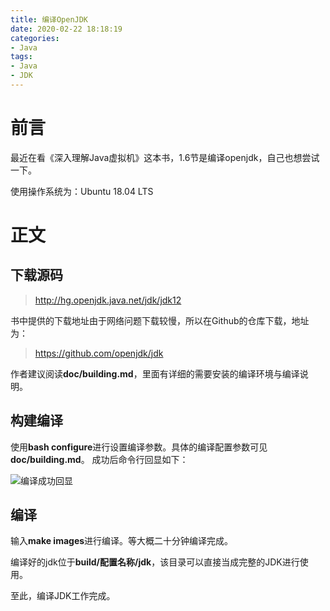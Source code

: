 ```yaml
---
title: 编译OpenJDK
date: 2020-02-22 18:18:19
categories:
- Java
tags:
- Java
- JDK
---
```


# 前言

最近在看《深入理解Java虚拟机》这本书，1.6节是编译openjdk，自己也想尝试一下。

使用操作系统为：Ubuntu 18.04 LTS

# 正文



## 下载源码

> http://hg.openjdk.java.net/jdk/jdk12

书中提供的下载地址由于网络问题下载较慢，所以在Github的仓库下载，地址为：
> https://github.com/openjdk/jdk

作者建议阅读**doc/building.md**，里面有详细的需要安装的编译环境与编译说明。



## 构建编译

使用**bash configure**进行设置编译参数。具体的编译配置参数可见**doc/building.md**。
成功后命令行回显如下：

![编译成功回显](https://blog-1251613845.cos.ap-shanghai.myqcloud.com/buildjdk/bashconfigure.png)



## 编译

输入**make images**进行编译。等大概二十分钟编译完成。

编译好的jdk位于**build/配置名称/jdk**，该目录可以直接当成完整的JDK进行使用。

至此，编译JDK工作完成。
